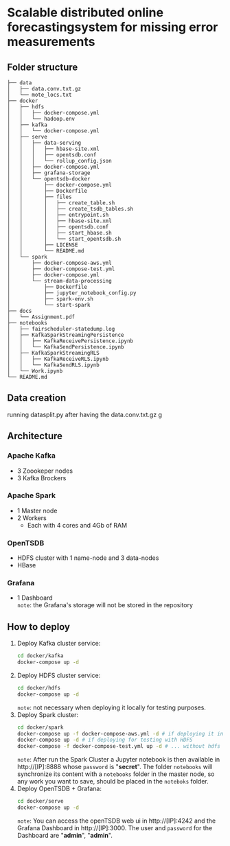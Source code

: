 # Scalable distributed online forecastingsystem for missing error measurements

## Folder structure

```
├── data
│   ├── data.conv.txt.gz
│   └── mote_locs.txt
├── docker
│   ├── hdfs
│   │   ├── docker-compose.yml
│   │   └── hadoop.env
│   ├── kafka
│   │   └── docker-compose.yml
│   ├── serve
│   │   ├── data-serving
│   │   │   ├── hbase-site.xml
│   │   │   ├── opentsdb.conf
│   │   │   └── rollup_config.json
│   │   ├── docker-compose.yml
│   │   ├── grafana-storage
│   │   └── opentsdb-docker
│   │       ├── docker-compose.yml
│   │       ├── Dockerfile
│   │       ├── files
│   │       │   ├── create_table.sh
│   │       │   ├── create_tsdb_tables.sh
│   │       │   ├── entrypoint.sh
│   │       │   ├── hbase-site.xml
│   │       │   ├── opentsdb.conf
│   │       │   ├── start_hbase.sh
│   │       │   └── start_opentsdb.sh
│   │       ├── LICENSE
│   │       └── README.md
│   └── spark
│       ├── docker-compose-aws.yml
│       ├── docker-compose-test.yml
│       ├── docker-compose.yml
│       └── stream-data-processing
│           ├── Dockerfile
│           ├── jupyter_notebook_config.py
│           ├── spark-env.sh
│           └── start-spark
├── docs
│   └── Assignment.pdf
├── notebooks
│   ├── fairscheduler-statedump.log
│   ├── KafkaSparkStreamingPersistence
│   │   ├── KafkaReceivePersistence.ipynb
│   │   └── KafkaSendPersistence.ipynb
│   ├── KafkaSparkStreamingRLS
│   │   ├── KafkaReceiveRLS.ipynb
│   │   └── KafkaSendRLS.ipynb
│   └── Work.ipynb
└── README.md
```
## Data creation
running datasplit.py after having the data.conv.txt.gz g

## Architecture

### Apache Kafka

- 3 Zoookeper nodes
- 3 Kafka Brockers

### Apache Spark

- 1 Master node
- 2 Workers
    - Each with 4 cores and 4Gb of RAM

### OpenTSDB

- HDFS cluster with 1 name-node and 3 data-nodes
- HBase

### Grafana

- 1 Dashboard  
`note`: the Grafana's storage will not be stored in the repository

## How to deploy

1. Deploy Kafka cluster service:
    ```bash
    cd docker/kafka
    docker-compose up -d
    ```
2. Deploy HDFS cluster service:
    ```bash
    cd docker/hdfs
    docker-compose up -d
    ```
    `note`: not necessary when deploying it locally for testing purposes.
3. Deploy Spark cluster:
    ```bash
    cd docker/spark
    docker-compose up -f docker-compose-aws.yml -d # if deploying it in a server
    docker-compose up -d # if deploying for testing with HDFS
    docker-compose -f docker-compose-test.yml up -d # ... without hdfs   
    ```
    `note`: After run the Spark Cluster a Jupyter notebook is then available in http://[IP]:8888 whose `password` is "**secret**". The folder `notebooks` will synchronize its content with a `notebooks` folder in the master node, so any work you want to save, should be placed in the `noteboks` folder.
4. Deploy OpenTSDB + Grafana:
    ```bash
    cd docker/serve
    docker-compose up -d
    ```
    `note`: You can access the openTSDB web ui in http://[IP]:4242 and the Grafana Dashboard in http://[IP]:3000. The user and `password` for the Dashboard are "**admin**", "**admin**".
